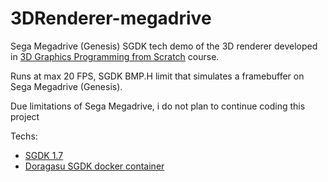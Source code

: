 # 3DRenderer-megadrive

Sega Megadrive (Genesis) SGDK tech demo of the 3D renderer developed in [3D Graphics Programming from Scratch](https://courses.pikuma.com/courses/learn-computer-graphics-programming) course.

Runs at max 20 FPS, SGDK BMP.H limit that simulates a framebuffer on Sega Megadrive (Genesis).

Due limitations of Sega Megadrive, i do not plan to continue coding this project

Techs:
- [SGDK 1.7](https://github.com/Stephane-D/SGDK)
- [Doragasu SGDK docker container](https://gitlab.com/doragasu/docker-sgdk)
